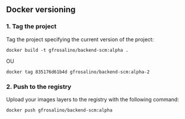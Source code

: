 
## Docker versioning

### 1. Tag the project

Tag the project specifying the current version of the project:

```
docker build -t gfrosalino/backend-scm:alpha .
```

OU

```
docker tag 835176d61b4d gfrosalino/backend-scm:alpha-2
```

### 2. Push to the registry

Upload your images layers to the registry with the following command:

```
docker push gfrosalino/backend-scm:alpha
```